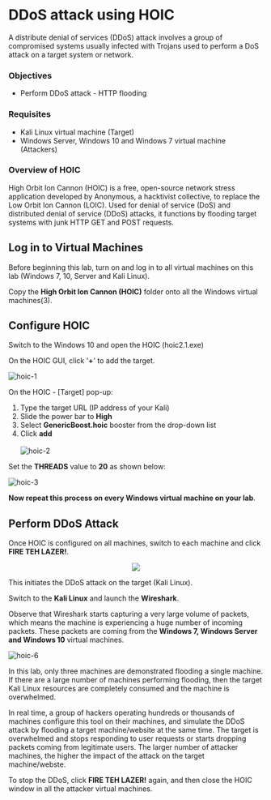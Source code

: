 # DDoS attack using HOIC
A distribute denial of services (DDoS) attack involves a group of compromised systems usually infected with Trojans used to perform a DoS attack on a target system or network.

### Objectives
* Perform DDoS attack - HTTP flooding

### Requisites
* Kali Linux virtual machine (Target)
* Windows Server, Windows 10 and Windows 7 virtual machine (Attackers)

### Overview of HOIC
High Orbit Ion Cannon (HOIC) is a free, open-source network stress application developed by Anonymous, a hacktivist collective, to replace the Low Orbit Ion Cannon (LOIC). Used for denial of service (DoS) and distributed denial of service (DDoS) attacks, it functions by flooding target systems with junk HTTP GET and POST requests.

## Log in to Virtual Machines
Before beginning this lab, turn on and log in to all virtual machines on this lab (Windows 7, 10, Server and Kali Linux).

Copy the **High Orbit Ion Cannon (HOIC)** folder onto all the Windows virtual machines(3).

## Configure HOIC
Switch to the Windows 10 and open the HOIC (hoic2.1.exe)

On the HOIC GUI, click '**+**' to add the target.

![hoic-1](https://gist.githubusercontent.com/Samsar4/62886aac358c3d484a0ec17e8eb11266/raw/ae12d7b7073ba34fd105724b932664d42326214a/hoic-1.png)

On the HOIC - [Target] pop-up:
1. Type the target URL (IP address of your Kali)
2. Slide the power bar to **High**
3. Select **GenericBoost.hoic** booster from the drop-down list
4. Click **add**<br><br>
![hoic-2](https://gist.githubusercontent.com/Samsar4/62886aac358c3d484a0ec17e8eb11266/raw/4d7add45a1ce5bb52c475b1419b2747fca8ce61d/hoic-4.png)

Set the **THREADS** value to **20** as shown below:

![hoic-3](https://gist.githubusercontent.com/Samsar4/62886aac358c3d484a0ec17e8eb11266/raw/ae12d7b7073ba34fd105724b932664d42326214a/hoic-3.png)

**Now repeat this process on every Windows virtual machine on your lab**.

## Perform DDoS Attack
Once HOIC is configured on all machines, switch to each machine and click **FIRE TEH LAZER!**.

<p align="center">
  <img src="https://gist.githubusercontent.com/Samsar4/62886aac358c3d484a0ec17e8eb11266/raw/4a96be03755e00ce6123ea2f6b022b77488744ec/hoic-5.png" />
</p>
This initiates the DDoS attack on the target (Kali Linux).

Switch to the **Kali Linux** and launch the **Wireshark**.

Observe that Wireshark starts capturing a very large volume of packets, which means the machine is experiencing a huge number of incoming packets. These packets are coming from the **Windows 7, Windows Server and Windows 10** virtual machines.

![hoic-6](https://gist.githubusercontent.com/Samsar4/62886aac358c3d484a0ec17e8eb11266/raw/4a96be03755e00ce6123ea2f6b022b77488744ec/hoic-6.png)

In this lab, only three machines are demonstrated flooding a single machine. If there are a large number of machines performing flooding, then the target Kali Linux resources are completely consumed and the machine is overwhelmed.

In real time, a group of hackers operating hundreds or thousands of machines configure this tool on their machines, and simulate the DDoS attack by flooding a target machine/website at the same time. The target is overwhelmed and stops responding to user requests or starts dropping packets coming from legitimate users. The larger number of attacker machines, the higher the impact of the attack on the target machine/webste.

To stop the DDoS, click **FIRE TEH LAZER!** again, and then close the HOIC window in all the attacker virtual machines.